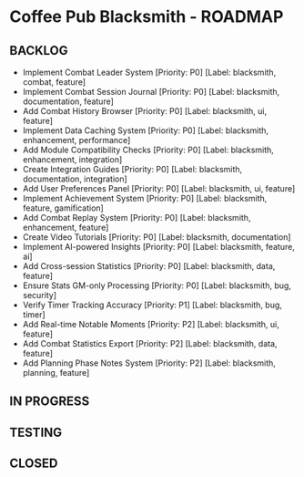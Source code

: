 # Coffee Pub Blacksmith - ROADMAP

<!--
USAGE:
1. To add new items: Add them here in the appropriate section using the format:
   - Your new task title [Priority: P0-P4] [Label: blacksmith, label1, label2]
   They will be automatically created as GitHub Issues.

2. To modify existing items: Edit them in GitHub Issues instead of here.
   This file will be automatically updated to reflect those changes.

EXAMPLE:
- Do that thing [Priority: P2] [Label: blacksmith, enhancement, automation]


This dual workflow allows for easy planning while maintaining GitHub Issues as the source of truth.

PRIORITIES:
P0 - Critical/Blocker
P1 - High Priority
P2 - Medium Priority
P3 - Low Priority
P4 - Low Priority/Low Impact
-->

## BACKLOG

- Implement Combat Leader System [Priority: P0] [Label: blacksmith, combat, feature]
- Implement Combat Session Journal [Priority: P0] [Label: blacksmith, documentation, feature]
- Add Combat History Browser [Priority: P0] [Label: blacksmith, ui, feature]
- Implement Data Caching System [Priority: P0] [Label: blacksmith, enhancement, performance]
- Add Module Compatibility Checks [Priority: P0] [Label: blacksmith, enhancement, integration]
- Create Integration Guides [Priority: P0] [Label: blacksmith, documentation, integration]
- Add User Preferences Panel [Priority: P0] [Label: blacksmith, ui, feature]
- Implement Achievement System [Priority: P0] [Label: blacksmith, feature, gamification]
- Add Combat Replay System [Priority: P0] [Label: blacksmith, enhancement, feature]
- Create Video Tutorials [Priority: P0] [Label: blacksmith, documentation]
- Implement AI-powered Insights [Priority: P0] [Label: blacksmith, feature, ai]
- Add Cross-session Statistics [Priority: P0] [Label: blacksmith, data, feature]
- Ensure Stats GM-only Processing [Priority: P0] [Label: blacksmith, bug, security]
- Verify Timer Tracking Accuracy [Priority: P1] [Label: blacksmith, bug, timer]
- Add Real-time Notable Moments [Priority: P2] [Label: blacksmith, ui, feature]
- Add Combat Statistics Export [Priority: P2] [Label: blacksmith, data, feature]
- Add Planning Phase Notes System [Priority: P2] [Label: blacksmith, planning, feature]

## IN PROGRESS



## TESTING



## CLOSED



